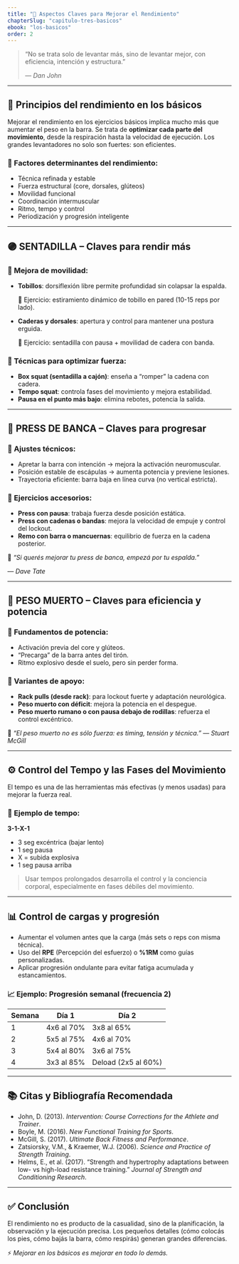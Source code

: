 ```yaml
---
title: "🧠 Aspectos Claves para Mejorar el Rendimiento"
chapterSlug: "capitulo-tres-basicos"
ebook: "los-basicos"
order: 2
---
```


> “No se trata solo de levantar más, sino de levantar mejor, con eficiencia, intención y estructura.”
> 
> 
> — *Dan John*
> 

---

## 🧠 Principios del rendimiento en los básicos

Mejorar el rendimiento en los ejercicios básicos implica mucho más que aumentar el peso en la barra. Se trata de **optimizar cada parte del movimiento**, desde la respiración hasta la velocidad de ejecución. Los grandes levantadores no solo son fuertes: son eficientes.

### 🔑 Factores determinantes del rendimiento:

- Técnica refinada y estable
- Fuerza estructural (core, dorsales, glúteos)
- Movilidad funcional
- Coordinación intermuscular
- Ritmo, tempo y control
- Periodización y progresión inteligente

---

## 🟣 SENTADILLA – Claves para rendir más

### 🔹 Mejora de movilidad:

- **Tobillos**: dorsiflexión libre permite profundidad sin colapsar la espalda.
    
    🔁 Ejercicio: estiramiento dinámico de tobillo en pared (10-15 reps por lado).
    
- **Caderas y dorsales**: apertura y control para mantener una postura erguida.
    
    🔁 Ejercicio: sentadilla con pausa + movilidad de cadera con banda.
    

### 🔹 Técnicas para optimizar fuerza:

- **Box squat (sentadilla a cajón)**: enseña a “romper” la cadena con cadera.
- **Tempo squat**: controla fases del movimiento y mejora estabilidad.
- **Pausa en el punto más bajo**: elimina rebotes, potencia la salida.

---

## 🔵 PRESS DE BANCA – Claves para progresar

### 🔹 Ajustes técnicos:

- Apretar la barra con intención → mejora la activación neuromuscular.
- Posición estable de escápulas → aumenta potencia y previene lesiones.
- Trayectoria eficiente: barra baja en línea curva (no vertical estricta).

### 🔹 Ejercicios accesorios:

- **Press con pausa**: trabaja fuerza desde posición estática.
- **Press con cadenas o bandas**: mejora la velocidad de empuje y control del lockout.
- **Remo con barra o mancuernas**: equilibrio de fuerza en la cadena posterior.

📌 *“Si querés mejorar tu press de banca, empezá por tu espalda.”*

— *Dave Tate*

---

## 🔴 PESO MUERTO – Claves para eficiencia y potencia

### 🔹 Fundamentos de potencia:

- Activación previa del core y glúteos.
- “Precarga” de la barra antes del tirón.
- Ritmo explosivo desde el suelo, pero sin perder forma.

### 🔹 Variantes de apoyo:

- **Rack pulls (desde rack)**: para lockout fuerte y adaptación neurológica.
- **Peso muerto con déficit**: mejora la potencia en el despegue.
- **Peso muerto rumano o con pausa debajo de rodillas**: refuerza el control excéntrico.

🔁 *“El peso muerto no es sólo fuerza: es timing, tensión y técnica.”* — *Stuart McGill*

---

## ⚙️ Control del Tempo y las Fases del Movimiento

El tempo es una de las herramientas más efectivas (y menos usadas) para mejorar la fuerza real.

### 🎯 Ejemplo de tempo:

**3-1-X-1**

- 3 seg excéntrica (bajar lento)
- 1 seg pausa
- X = subida explosiva
- 1 seg pausa arriba

> Usar tempos prolongados desarrolla el control y la conciencia corporal, especialmente en fases débiles del movimiento.
> 

---

## 📊 Control de cargas y progresión

- Aumentar el volumen antes que la carga (más sets o reps con misma técnica).
- Uso del **RPE** (Percepción del esfuerzo) o **%1RM** como guías personalizadas.
- Aplicar progresión ondulante para evitar fatiga acumulada y estancamientos.

### 📈 Ejemplo: Progresión semanal (frecuencia 2)

| Semana | Día 1 | Día 2 |
| --- | --- | --- |
| 1 | 4x6 al 70% | 3x8 al 65% |
| 2 | 5x5 al 75% | 4x6 al 70% |
| 3 | 5x4 al 80% | 3x6 al 75% |
| 4 | 3x3 al 85% | Deload (2x5 al 60%) |

---

## 📚 Citas y Bibliografía Recomendada

- John, D. (2013). *Intervention: Course Corrections for the Athlete and Trainer*.
- Boyle, M. (2016). *New Functional Training for Sports*.
- McGill, S. (2017). *Ultimate Back Fitness and Performance*.
- Zatsiorsky, V.M., & Kraemer, W.J. (2006). *Science and Practice of Strength Training*.
- Helms, E., et al. (2017). “Strength and hypertrophy adaptations between low- vs high-load resistance training.” *Journal of Strength and Conditioning Research*.

---

## ✅ Conclusión

El rendimiento no es producto de la casualidad, sino de la planificación, la observación y la ejecución precisa. Los pequeños detalles (cómo colocás los pies, cómo bajás la barra, cómo respirás) generan grandes diferencias.

⚡ *Mejorar en los básicos es mejorar en todo lo demás.*